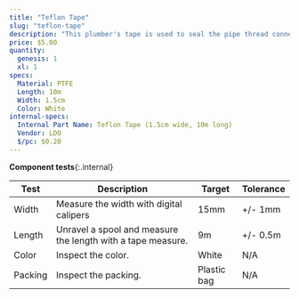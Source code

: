 ```yaml
---
title: "Teflon Tape"
slug: "teflon-tape"
description: "This plumber's tape is used to seal the pipe thread connections in FarmBot's watering system."
price: $5.00
quantity:
  genesis: 1
  xl: 1
specs:
  Material: PTFE
  Length: 10m
  Width: 1.5cm
  Color: White
internal-specs:
  Internal Part Name: Teflon Tape (1.5cm wide, 10m long)
  Vendor: LDO
  $/pc: $0.20
---
```


**Component tests**{:.internal}

|Test         |Description  |Target       |Tolerance    |
|-------------|-------------|-------------|-------------|
|Width        |Measure the width with digital calipers|15mm|+/- 1mm
|Length       |Unravel a spool and measure the length with a tape measure.|9m|+/- 0.5m
|Color        |Inspect the color.|White|N/A
|Packing      |Inspect the packing.|Plastic bag|N/A